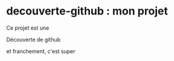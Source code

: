 # decouverte-github : mon projet

Ce projet est une

Découverte de github

et franchement, c'est super
